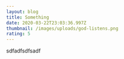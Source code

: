 ```yaml
---
layout: blog
title: Something
date: 2020-03-22T23:03:36.997Z
thumbnail: /images/uploads/god-listens.png
rating: 5
---
```

sdfadfsdfsadf